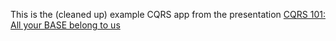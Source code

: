 This is the (cleaned up) example CQRS app from the presentation [CQRS 101: All your BASE belong to us](https://docs.google.com/presentation/pub?id=157NwGxUZY_PKW0H_R_jjA3zLZkYiheuQfyh60IU0PrE&start=false&loop=false&delayms=3000)